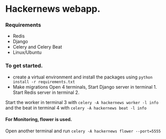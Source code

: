 # Hackernews webapp.

### Requirements
- Redis
- Django
- Celery and Celery Beat
- Linux/Ubuntu

### To get started.
- create a virtual environment and install the packages using  ```python install -r requirements.txt``` 
- Make migrations
Open 4 terminals,
Start Django server in terminal 1.
Start Redis server in terminal 2. 

Start the worker in terminal 3 with ```celery -A hackernews worker -l info```
and the beat in terminal 4 with ```celery -A hackernews beat -l info```
#### For Monitoring, flower is used. 
Open another terminal and run 
```celery -A hackernews flower --port=5555```
